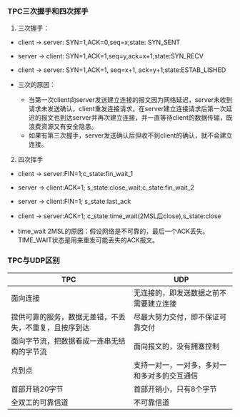 ### TPC三次握手和四次挥手
1. 三次握手：
- client -> server: SYN=1,ACK=0,seq=x;state: SYN_SENT
- server -> client: SYN=1,ACK=1,seq=y,ack=x+1;state:SYN_RECV
- client -> server: SYN=1,ACK=1, seq=x+1, ack=y+1;state:ESTAB_LISHED

- 三次的原因：
    - 当第一次client向server发送建立连接的报文因为网络延迟，server未收到请求未发送确认，client重发连接请求，在server建立连接请求后第一次延迟的报文也到达server并再次建立连接，并一直等待client的数据传输，既浪费资源又有安全隐患。
    - 如果有第三次握手，server发送确认后但收不到client的确认，就不会建立连接。

2. 四次挥手
- client -> server:FIN=1;c_state:fin_wait_1
- server -> client:ACK=1;
s_state:close_wait;c_state:fin_wait_2
- server -> client:FIN=1;
s_state:last_ack
- client -> server:ACK=1;
c_state:time_wait(2MSL后close),s_state:close

- time_wait 2MSL的原因：假设网络是不可靠的，最后一个ACK丢失。TIME_WAIT状态是用来重发可能丢失的ACK报文。

### TPC与UDP区别
|TPC|UDP|
|---|---|
|面向连接|无连接的，即发送数据之前不需要建立连接|
|提供可靠的服务，数据无差错，不丢失，不重复，且按序到达|尽最大努力交付，即不保证可靠交付|
|面向字节流，把数据看成一连串无结构的字节流|面向报文的，没有拥塞控制|
|点到点|支持一对一，一对多，多对一和多对多的交互通信|
|首部开销20字节|首部开销小，只有8个字节|
|全双工的可靠信道|不可靠信道|